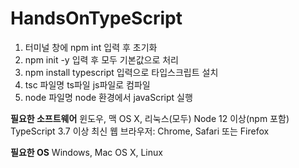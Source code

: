 # HandsOnTypeScript

1. 터미널 창에 npm int 입력 후 초기화
2. npm init -y 입력 후 모두 기본값으로 처리
3. npm install typescript 입력으로 타입스크립트 설치
4. tsc 파일명 ts파일 js파일로 컴파일
5. node 파일명 node 환경에서 javaScript 실행


**필요한 소프트웨어**
윈도우, 맥 OS X, 리눅스(모두)
Node 12 이상(npm 포함)
TypeScript 3.7 이상
최신 웹 브라우저: Chrome, Safari 또는 Firefox

**필요한 OS**
Windows, Mac OS X, Linux
